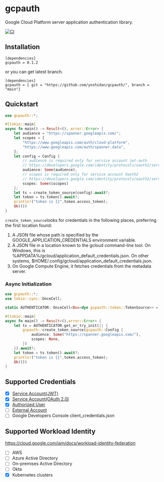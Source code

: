 # gcpauth

Google Cloud Platform server application authentication library.

[![CI](https://github.com/yoshidan/gcpauth/workflows/CI/badge.svg?branch=main)](https://github.com/yoshidan/gcpauth/workflows/CI)

## Installation

```
[dependencies]
gcpauth = 0.1.2
```
or you can get latest branch.
```
[dependencies]
gcpauth = { git = "https://github.com/yoshidan/gcpauth/", branch = "main"}
```

## Quickstart

```rust
use gcpauth::*;

#[tokio::main]
async fn main() -> Result<(), error::Error> {
    let audience = "https://spanner.googleapis.com/";
    let scopes = [
        "https://www.googleapis.com/auth/cloud-platform",
        "https://www.googleapis.com/auth/spanner.data",
    ];
    let config = Config {
        // audience is required only for service account jwt-auth
        // https://developers.google.com/identity/protocols/oauth2/service-account#jwt-auth
        audience: Some(audience),
        // scopes is required only for service account Oauth2 
        // https://developers.google.com/identity/protocols/oauth2/service-account
        scopes: Some(&scopes) 
    };
    let ts = create_token_source(config).await?;  
    let token = ts.token().await?;
    println!("token is {}",token.access_token);
    Ok(())
}
```

`create_token_source`looks for credentials in the following places,
preferring the first location found:

1. A JSON file whose path is specified by the
   GOOGLE_APPLICATION_CREDENTIALS environment variable.
2. A JSON file in a location known to the gcloud command-line tool.
   On Windows, this is %APPDATA%/gcloud/application_default_credentials.json.
   On other systems, $HOME/.config/gcloud/application_default_credentials.json.
3. On Google Compute Engine, it fetches credentials from the metadata server.

### Async Initialization

```rust
use gcpauth::*;
use tokio::sync::OnceCell;

static AUTHENTICATOR: OnceCell<Box<dyn gcpauth::token::TokenSource>> = OnceCell::const_new();

#[tokio::main]
async fn main() -> Result<(),error::Error> {
    let ts = AUTHENTICATOR.get_or_try_init(|| {
        gcpauth::create_token_source(gcpauth::Config {
            audience: Some("https://spanner.googleapis.com/"),
            scopes: None,
        })
    }).await?;
    let token = ts.token().await?;
    println!("token is {}",token.access_token);
    Ok(())
}
```

## Supported Credentials

- [x] [Service Account(JWT)](https://developers.google.com/identity/protocols/oauth2/service-account#jwt-auth)
- [x] [Service Account(OAuth 2.0)](https://developers.google.com/identity/protocols/oauth2/service-account)
- [x] [Authorized User](https://cloud.google.com/docs/authentication/end-user)
- [ ] [External Account](https://cloud.google.com/anthos/clusters/docs/aws/how-to/workload-identity-gcp?hl=ja)
- [ ] Google Developers Console client_credentials.json

## Supported Workload Identity

https://cloud.google.com/iam/docs/workload-identity-federation

- [ ] AWS
- [ ] Azure Active Directory
- [ ] On-premises Active Directory
- [ ] Okta
- [x] Kubernetes clusters